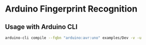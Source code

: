 # Arduino Fingerprint Recognition

## Usage with Arduino CLI

```zsh
arduino-cli compile --fqbn "arduino:avr:uno" examples/Dev -v -u
```
